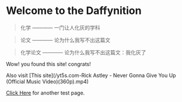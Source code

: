 # Welcome to the Daffynition

>化学 ———— 一门让人化灰的学科

>论文 ———— 论为什么我写不出这篇文

>化学论文 ———— 论为什么我写不出这篇文：我化灰了




Wow! you found this site! congrats!

Also visit [This site](/yt5s.com-Rick Astley - Never Gonna Give You Up (Official Music Video)(360p).mp4)

[Click Here](https://xenohoe.github.io/daffynition/Test1) for another test page.
